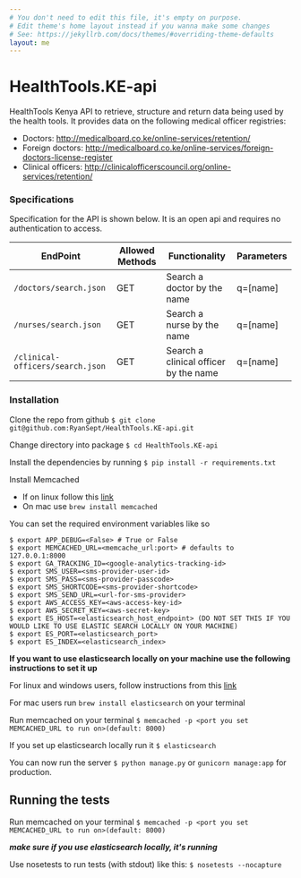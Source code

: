 ```yaml
---
# You don't need to edit this file, it's empty on purpose.
# Edit theme's home layout instead if you wanna make some changes
# See: https://jekyllrb.com/docs/themes/#overriding-theme-defaults
layout: me
---
```

# HealthTools.KE-api
HealthTools Kenya API to retrieve, structure and return data being used by the health tools. It provides
data on the following medical officer registries: 

- Doctors: http://medicalboard.co.ke/online-services/retention/
- Foreign doctors: http://medicalboard.co.ke/online-services/foreign-doctors-license-register
- Clinical officers: http://clinicalofficerscouncil.org/online-services/retention/

### Specifications
Specification for the API is shown below. It is an open api and requires no authentication to access.


| EndPoint                            | Allowed Methods  | Functionality                                            | Parameters |
|-------------------------------------|------------------|----------------------------------------------------------|------------|
| `/doctors/search.json`              | GET              | Search a doctor by the name                              | q=[name]   |
| `/nurses/search.json`               | GET              | Search a nurse by the name                               | q=[name]   |
| `/clinical-officers/search.json`    | GET              | Search a clinical officer by the name                    | q=[name]   |


### Installation
Clone the repo from github `$ git clone git@github.com:RyanSept/HealthTools.KE-api.git`

Change directory into package `$ cd HealthTools.KE-api`

Install the dependencies by running `$ pip install -r requirements.txt`

Install Memcached
 * If on linux follow this [link](https://github.com/memcached/memcached/wiki/Install)
 * On mac use `brew install memcached`

You can set the required environment variables like so
```<>
$ export APP_DEBUG=<False> # True or False
$ export MEMCACHED_URL=<memcache_url:port> # defaults to 127.0.0.1:8000
$ export GA_TRACKING_ID=<google-analytics-tracking-id>
$ export SMS_USER=<sms-provider-user-id>
$ export SMS_PASS=<sms-provider-passcode>
$ export SMS_SHORTCODE=<sms-provider-shortcode>
$ export SMS_SEND_URL=<url-for-sms-provider>
$ export AWS_ACCESS_KEY=<aws-access-key-id>
$ export AWS_SECRET_KEY=<aws-secret-key>
$ export ES_HOST=<elasticsearch_host_endpoint> (DO NOT SET THIS IF YOU WOULD LIKE TO USE ELASTIC SEARCH LOCALLY ON YOUR MACHINE)
$ export ES_PORT=<elasticsearch_port>
$ export ES_INDEX=<elasticsearch_index>
```
**If you want to use elasticsearch locally on your machine use the following instructions to set it up**

For linux and windows users, follow instructions from this [link](https://www.elastic.co/guide/en/elasticsearch/reference/current/setup.html)

For mac users run `brew install elasticsearch` on your terminal

Run memcached on your terminal `$ memcached -p <port you set MEMCACHED_URL to run on>(default: 8000)`

If you set up elasticsearch locally run it `$ elasticsearch`

You can now run the server `$ python manage.py` or `gunicorn manage:app` for production.



## Running the tests

Run memcached on your terminal `$ memcached -p <port you set MEMCACHED_URL to run on>(default: 8000)`

_**make sure if you use elasticsearch locally, it's running**_

Use nosetests to run tests (with stdout) like this:
```$ nosetests --nocapture```
